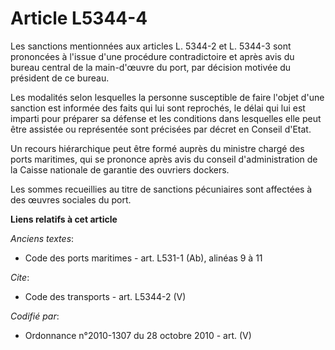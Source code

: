 # Article L5344-4

Les sanctions mentionnées aux articles L. 5344-2 et L. 5344-3 sont prononcées à l'issue d'une procédure contradictoire et
après avis du bureau central de la main-d'œuvre du port, par décision motivée du président de ce bureau. 

Les modalités selon lesquelles la personne susceptible de faire l'objet d'une sanction est informée des faits qui lui sont
reprochés, le délai qui lui est imparti pour préparer sa défense et les conditions dans lesquelles elle peut être assistée ou
représentée sont précisées par décret en Conseil d'Etat. 

Un recours hiérarchique peut être formé auprès du ministre chargé des ports maritimes, qui se prononce après avis du conseil
d'administration de la Caisse nationale de garantie des ouvriers dockers. 

Les sommes recueillies au titre de sanctions pécuniaires sont affectées à des œuvres sociales du port.

**Liens relatifs à cet article**

_Anciens textes_:

  - Code des ports maritimes - art. L531-1 (Ab), alinéas 9 à 11

_Cite_:

  - Code des transports - art. L5344-2 (V)

_Codifié par_:

  - Ordonnance n°2010-1307 du 28 octobre 2010 - art. (V)
